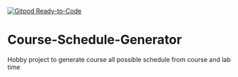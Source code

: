 [![Gitpod Ready-to-Code](https://img.shields.io/badge/Gitpod-Ready--to--Code-blue?logo=gitpod)](https://gitpod.io/#https://github.com/j-a-h-i-r/CourseScheduleGenerator) 

# Course-Schedule-Generator
Hobby project to generate course all possible schedule from course and lab time
